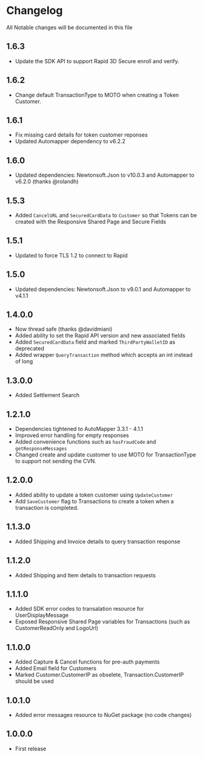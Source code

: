 # Changelog

All Notable changes will be documented in this file

## 1.6.3

 - Update the SDK API to support Rapid 3D Secure enroll and verify.

## 1.6.2

 - Change default TransactionType to MOTO when creating a Token Customer.

## 1.6.1

 - Fix missing card details for token customer reponses
 - Updated Automapper dependency to v6.2.2

## 1.6.0

 - Updated dependencies: Newtonsoft.Json to v10.0.3 and Automapper to v6.2.0 (thanks @rolandh)

## 1.5.3

 - Added `CancelURL` and `SecuredCardData` to `Customer` so that Tokens can be created with the Responsive Shared Page and Secure Fields

## 1.5.1

 - Updated to force TLS 1.2 to connect to Rapid

## 1.5.0

 - Updated dependencies: Newtonsoft.Json to v9.0.1 and Automapper to v4.1.1

## 1.4.0.0

 - Now thread safe (thanks @davidmiani)
 - Added ability to set the Rapid API version and new associated fields
 - Added `SecuredCardData` field and marked `ThirdPartyWalletID` as deprecated
 - Added wrapper `QueryTransaction` method which accepts an int instead of long

## 1.3.0.0

 - Added Settlement Search

## 1.2.1.0
 
 - Dependencies tightened to AutoMapper 3.3.1 - 4.1.1
 - Improved error handling for empty responses
 - Added convenience functions such as `hasFraudCode` and `getResponseMessages`
 - Changed create and update customer to use MOTO for TransactionType to support not sending the CVN.

## 1.2.0.0

 - Added ability to update a token customer using `UpdateCustomer`
 - Add `SaveCustomer` flag to Transactions to create a token when a transaction is completed.

## 1.1.3.0

 - Added Shipping and Invoice details to query transaction response
 
## 1.1.2.0

 - Added Shipping and Item details to transaction requests

## 1.1.1.0

 - Added SDK error codes to transalation resource for UserDisplayMessage
 - Exposed Responsive Shared Page variables for Transactions (such as CustomerReadOnly and LogoUrl)

## 1.1.0.0

 - Added Capture & Cancel functions for pre-auth payments
 - Added Email field for Customers
 - Marked Customer.CustomerIP as obselete, Transaction.CustomerIP should be used

## 1.0.1.0

 - Added error messages resource to NuGet package (no code changes)

## 1.0.0.0

 - First release
